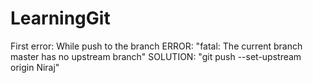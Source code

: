 # LearningGit

First error: While push to the branch
ERROR: "fatal: The current branch master has no upstream branch"
SOLUTION: "git push --set-upstream origin Niraj"
